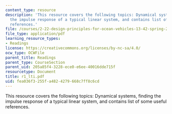 ```yaml
---
content_type: resource
description: 'This resource covers the following topics: Dynamical systems, finding
  the impulse response of a typical linear system, and contains list of some useful
  references.'
file: /courses/2-22-design-principles-for-ocean-vehicles-13-42-spring-2005/fea036f3255fa4824279668c7ff8c6cd_r1_lti.pdf
file_type: application/pdf
learning_resource_types:
- Readings
license: https://creativecommons.org/licenses/by-nc-sa/4.0/
ocw_type: OCWFile
parent_title: Readings
parent_type: CourseSection
parent_uid: 205a85f4-3228-ece0-e6ee-40016dde715f
resourcetype: Document
title: r1_lti.pdf
uid: fea036f3-255f-a482-4279-668c7ff8c6cd
---
```

This resource covers the following topics: Dynamical systems, finding the impulse response of a typical linear system, and contains list of some useful references.